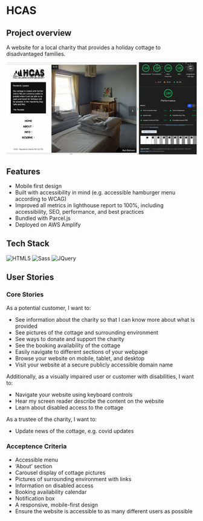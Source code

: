 # HCAS


## Project overview

A website for a local charity that provides a holiday cottage to disadvantaged families.

![demo with lighthouse report](/images/HCAS%20lighthouse%20report.gif)

## Features

- Mobile first design
- Built with accessibility in mind (e.g. accessible hamburger menu according to WCAG)
- Improved all metrics in lighthouse report to 100%, including accessibility, SEO, performance, and best practices
- Bundled with Parcel.js
- Deployed on AWS Amplify

## Tech Stack
<img alt="HTML5" src="https://img.shields.io/badge/html5%20-%23E34F26.svg?&style=for-the-badge&logo=html5&logoColor=white"/> <img alt="Sass" src="https://img.shields.io/badge/Sass%20-%23cd6799.svg?&style=for-the-badge&logo=Sass&logoColor=white"/> <img alt="JQuery" src="https://img.shields.io/badge/jQuery%20-%231572B6.svg?&style=for-the-badge&logo=jquery&logoColor=white"/>  

## User Stories

### Core Stories

As a potential customer, I want to:

- See information about the charity so that I can know more about what is provided
- See pictures of the cottage and surrounding environment
- See ways to donate and support the charity
- See the booking availability of the cottage
- Easily navigate to different sections of your webpage
- Browse your website on mobile, tablet, and desktop
- Visit your website at a secure publicly accessible domain name
  

Additionally, as a visually impaired user or customer with disabilities, I want to:

- Navigate your website using keyboard controls
- Hear my screen reader describe the content on the website
- Learn about disabled access to the cottage

As a trustee of the charity, I want to:
- Update news of the cottage, e.g. covid updates

### Acceptence Criteria

- Accessible menu
- ‘About’ section
- Carousel display of cottage pictures
- Pictures of surrounding environment with links
- Information on disabled access
- Booking availability calendar
- Notification box
- A responsive, mobile-first design
- Ensure the website is accessible to as many different users as possible
